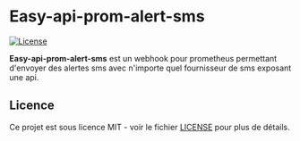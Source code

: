 # Easy-api-prom-alert-sms

[![License](https://img.shields.io/badge/license-MIT-blue.svg)](https://opensource.org/licenses/MIT)

**Easy-api-prom-alert-sms** est un webhook pour prometheus permettant d'envoyer des alertes sms avec n'importe quel fournisseur de sms exposant une api.

## Licence

Ce projet est sous licence MIT - voir le fichier [LICENSE](LICENSE) pour plus de détails.